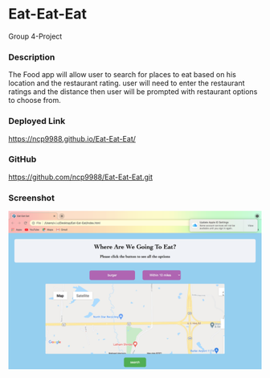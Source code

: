 # Eat-Eat-Eat
Group 4-Project

### Description 
The Food app will allow user to search for places to eat based on his location and the restaurant rating.
user will need to enter the restaurant ratings and the distance then user will be prompted with restaurant options to choose from.

### Deployed Link 
https://ncp9988.github.io/Eat-Eat-Eat/

### GitHub
https://github.com/ncp9988/Eat-Eat-Eat.git

### Screenshot
![Screenshot](https://github.com/ncp9988/Eat-Eat-Eat/blob/main/assets/images/Screen%20Shot%202021-12-05%20at%209.31.25%20AM.png)
